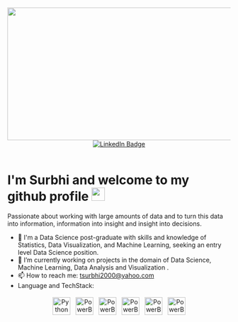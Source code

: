 ### 
<div id="header" align="center">
  <img src="https://user-images.githubusercontent.com/77155721/169866964-92e76f9f-fe14-4266-a635-eb21a5208e1e.png" width="600" height="300" />
</div>
<div id="badges" align="center">
  <a href="https://www.linkedin.com/in/surbhi-thakur11/">
    <img src="https://img.shields.io/badge/](https://img.shields.io/badge/)LinkedIn-blue?style=for-the-badge&logo=linkedin&logoColor=white" alt="LinkedIn Badge"/>
  </a>
</div>
</br>

<h1>
  I'm Surbhi and welcome to my github profile
  <img src="https://media.giphy.com/media/hvRJCLFzcasrR4ia7z/giphy.gif" width="30px"/>
</h1>

Passionate about working with large amounts of data and to turn this data into information, information into insight and insight into decisions.

- 🔭 I'm a Data Science post-graduate with skills and knowledge of Statistics, Data Visualization, and Machine Learning, seeking an entry level Data Science position.
- 🌱 I’m currently working on projects in the domain of Data Science, Machine Learning, Data Analysis and Visualization .
- 📫 How to reach me: tsurbhi2000@yahoo.com
- Language and TechStack:
<p align="center">
<img src="https://img.icons8.com/color/344/python--v1.png" alt="Python" height="40" style="vertical-align:top; margin:4px">
<img src="https://img.icons8.com/color/344/power-bi.png" alt="PowerBI" height="40" style="vertical-align:top; margin:4px">
<img src="https://img.icons8.com/fluency/344/jupyter.png" alt="PowerBI" height="40" style="vertical-align:top; margin:4px">
<img src="https://img.icons8.com/fluency/344/spyder-ide.png" alt="PowerBI" height="40" style="vertical-align:top; margin:4px">
<img src="https://img.icons8.com/external-soft-fill-juicy-fish/344/external-sql-coding-and-development-soft-fill-soft-fill-juicy-fish.png" alt="PowerBI" height="40" style="vertical-align:top; margin:4px">
<img src="https://img.icons8.com/external-becris-flat-becris/344/external-r-data-science-becris-flat-becris.png" alt="PowerBI" height="40" style="vertical-align:top; margin:4px">

</p>



